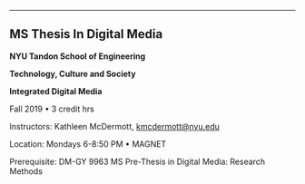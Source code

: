 ___
## MS Thesis In Digital Media

**NYU Tandon School of Engineering**

**Technology, Culture and Society**

**Integrated Digital Media**

Fall 2019 • 3 credit hrs

Instructors: 
Kathleen McDermott, kmcdermott@nyu.edu

Location: Mondays 6-8:50 PM • MAGNET 

Prerequisite: DM-GY 9963 MS Pre-Thesis in Digital Media: Research Methods


